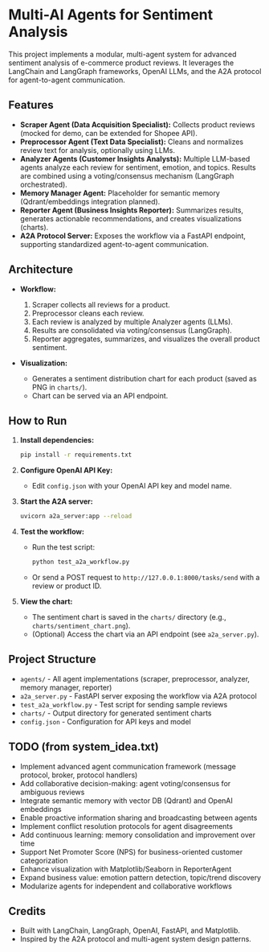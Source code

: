 # Multi-AI Agents for Sentiment Analysis

This project implements a modular, multi-agent system for advanced sentiment analysis of e-commerce product reviews. It leverages the LangChain and LangGraph frameworks, OpenAI LLMs, and the A2A protocol for agent-to-agent communication.

## Features

- **Scraper Agent (Data Acquisition Specialist):** Collects product reviews (mocked for demo, can be extended for Shopee API).
- **Preprocessor Agent (Text Data Specialist):** Cleans and normalizes review text for analysis, optionally using LLMs.
- **Analyzer Agents (Customer Insights Analysts):** Multiple LLM-based agents analyze each review for sentiment, emotion, and topics. Results are combined using a voting/consensus mechanism (LangGraph orchestrated).
- **Memory Manager Agent:** Placeholder for semantic memory (Qdrant/embeddings integration planned).
- **Reporter Agent (Business Insights Reporter):** Summarizes results, generates actionable recommendations, and creates visualizations (charts).
- **A2A Protocol Server:** Exposes the workflow via a FastAPI endpoint, supporting standardized agent-to-agent communication.

## Architecture

- **Workflow:**
  1. Scraper collects all reviews for a product.
  2. Preprocessor cleans each review.
  3. Each review is analyzed by multiple Analyzer agents (LLMs).
  4. Results are consolidated via voting/consensus (LangGraph).
  5. Reporter aggregates, summarizes, and visualizes the overall product sentiment.

- **Visualization:**
  - Generates a sentiment distribution chart for each product (saved as PNG in `charts/`).
  - Chart can be served via an API endpoint.

## How to Run

1. **Install dependencies:**
   ```bash
   pip install -r requirements.txt
   ```
2. **Configure OpenAI API Key:**
   - Edit `config.json` with your OpenAI API key and model name.

3. **Start the A2A server:**
   ```bash
   uvicorn a2a_server:app --reload
   ```

4. **Test the workflow:**
   - Run the test script:
     ```bash
     python test_a2a_workflow.py
     ```
   - Or send a POST request to `http://127.0.0.1:8000/tasks/send` with a review or product ID.

5. **View the chart:**
   - The sentiment chart is saved in the `charts/` directory (e.g., `charts/sentiment_chart.png`).
   - (Optional) Access the chart via an API endpoint (see `a2a_server.py`).

## Project Structure

- `agents/` - All agent implementations (scraper, preprocessor, analyzer, memory manager, reporter)
- `a2a_server.py` - FastAPI server exposing the workflow via A2A protocol
- `test_a2a_workflow.py` - Test script for sending sample reviews
- `charts/` - Output directory for generated sentiment charts
- `config.json` - Configuration for API keys and model

## TODO (from system_idea.txt)
- Implement advanced agent communication framework (message protocol, broker, protocol handlers)
- Add collaborative decision-making: agent voting/consensus for ambiguous reviews
- Integrate semantic memory with vector DB (Qdrant) and OpenAI embeddings
- Enable proactive information sharing and broadcasting between agents
- Implement conflict resolution protocols for agent disagreements
- Add continuous learning: memory consolidation and improvement over time
- Support Net Promoter Score (NPS) for business-oriented customer categorization
- Enhance visualization with Matplotlib/Seaborn in ReporterAgent
- Expand business value: emotion pattern detection, topic/trend discovery
- Modularize agents for independent and collaborative workflows

## Credits
- Built with LangChain, LangGraph, OpenAI, FastAPI, and Matplotlib.
- Inspired by the A2A protocol and multi-agent system design patterns.
